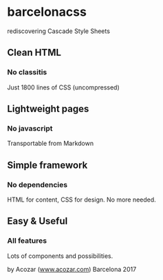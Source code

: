 # barcelonacss
rediscovering Cascade Style Sheets

## Clean HTML

### No classitis

Just 1800 lines of CSS (uncompressed)


## Lightweight pages

### No javascript

Transportable from Markdown


## Simple framework

### No dependencies

HTML for content, CSS for design. No more needed.


## Easy & Useful

### All features

Lots of components and possibilities.


by Acozar (www.acozar.com)
Barcelona 2017
